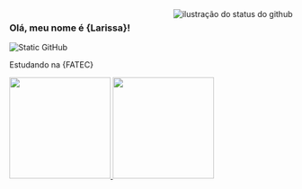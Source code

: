 
<img align='right' src="https://github-readme-stats.vercel.app/api?username=iuricode&show_icons=true&title_color=783c00&text_color=af552e&icon_color=783c00&bg_color=f8efd4&cache_seconds=2300" alt="ilustração do status do github">

### Olá, meu nome é {Larissa}!

<img src="https://img.shields.io/static/v1?label=Overview&message=larissatoyohashi&color=f8efd4&style=for-the-badge&logo=GitHub" alt="Static GitHub">

<p>Estudando na {FATEC}</p>

<!---
larissatoyohashi/larissatoyohashi is a ✨ special ✨ repository because its `README.md` (this file) appears on your GitHub profile.
You can click the Preview link to take a look at your changes.
--->
<div>
<a href="https://github.com/larissatoyohashi">
<img loading="lazy" height="180em" src="https://github-readme-stats.vercel.app/api/top-langs/?username=larissatoyohashi&layout=compact&langs_count=7&theme=dracula"/>
<img loading="lazy" height="180em" src="https://github-readme-stats.vercel.app/api?username=larissatoyohashi&show_icons=true&theme=dracula&include_all_commits=true&count_private=true"/>
</div>
